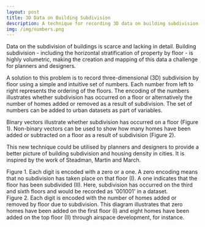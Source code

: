 ```yaml
---
layout: post
title: 3D Data on Building Subdivision
description: A technique for recording 3D data on building subdivision
img: /img/numbers.png
---
```


Data on the subdivision of buildings is scarce and lacking in detail. Building subdivision - including the horizontal stratification of property by floor - is highly volumetric, making the creation and mapping of this data a challenge for planners and designers.

A solution to this problem is to record three-dimensional (3D) subdivision by floor using a simple and intuitive set of numbers. Each number from left to right represents the ordering of the floors. The encoding of the numbers illustrates whether subdivision has occurred on a floor or alternatively the number of homes added or removed as a result of subdivision. The set of numbers can be added to urban datasets as part of variables.

Binary vectors illustrate whether subdivision has occurred on a floor (Figure 1). Non-binary vectors can be used to show how many homes have been added or subtracted on a floor as a result of subdivision (Figure 2). 

This new technique could be utilised by planners and designers to provide a better picture of building subdivision and housing density in cities. It is inspired by the work of Steadman, Martin and March.

<div class="col">
	<img class="col" src="{{ site.baseurl }}/img/numbers_subdivision.png" alt="" title=""/>
</div>

<div class="col three caption">
	Figure 1. Each digit is encoded with a zero or a one. A zero encoding means that no subdivision has taken place on that floor (I). A one indicates that the floor has been subdivided (II). Here, subdivision has occurred on the third and sixth floors and would be recorded as '001001' in a dataset.
</div>

<div class="col">
	<img class="col" src="{{ site.baseurl }}/img/numbers_homes_subdivision.png" alt="" title=""/>
</div>

<div class="col three caption">
	Figure 2. Each digit is encoded with the number of homes added or removed by floor due to subdivision. This diagram illustrates that zero homes have been added on the first floor (I) and eight homes have been added on the top floor (II) through airspace development, for instance.
</div>

